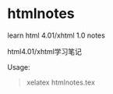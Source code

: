 htmlnotes
=========

learn html 4.01/xhtml 1.0 notes

html4.01/xhtml学习笔记

Usage:

>xelatex htmlnotes.tex
